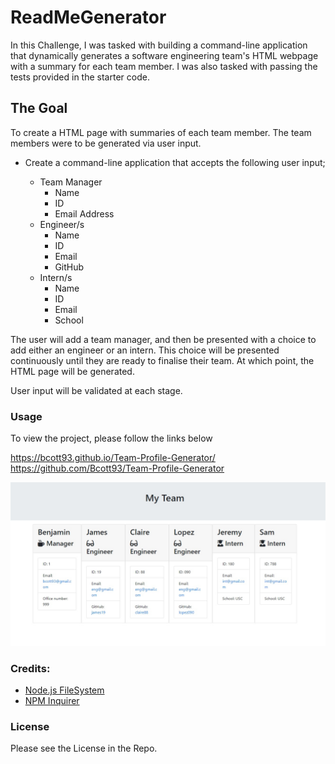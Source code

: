 # ReadMeGenerator

In this Challenge, I was tasked with building a command-line application that dynamically generates a software engineering team's HTML webpage with a summary for each team member. I was also tasked with passing the tests provided in the starter code.

## The Goal

To create a HTML page with summaries of each team member. The team members were to be generated via user input. 

- Create a command-line application that accepts the following user input;

    - Team Manager
        - Name
        - ID
        - Email Address 
    - Engineer/s
        - Name
        - ID
        - Email
        - GitHub
    - Intern/s
        - Name
        - ID
        - Email
        - School

The user will add a team manager, and then be presented with a choice to add either an engineer or an intern. This choice will be presented continuously until they are ready to finalise their team. At which point, the HTML page will be generated.

User input will be validated at each stage.  

### Usage

To view the project, please follow the links below

https://bcott93.github.io/Team-Profile-Generator/
https://github.com/Bcott93/Team-Profile-Generator

![Sample Application](assets/images/sample.jpg)

### Credits:

* [Node.js FileSystem](https://nodejs.org/api/fs.html)
* [NPM Inquirer](https://www.npmjs.com/package/inquirer)

### License

Please see the License in the Repo. 





